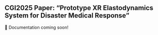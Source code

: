 ## CGI2025 Paper: “Prototype XR Elastodynamics System for Disaster Medical Response”

🚧 Documentation coming soon!
